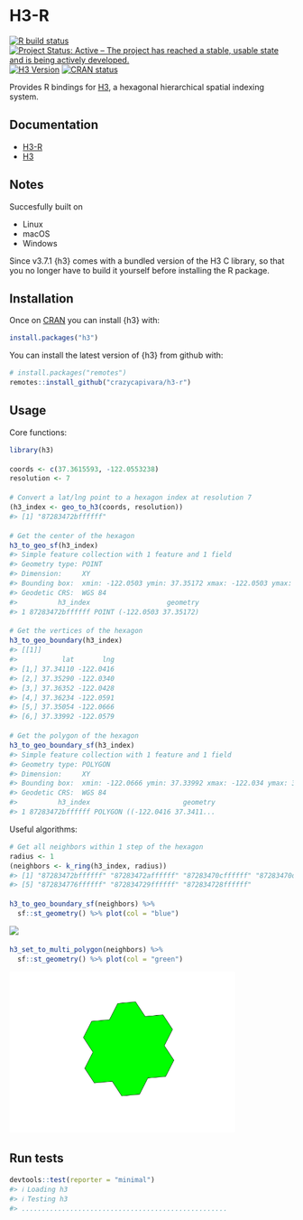 
<!-- README.md is generated from README.Rmd. Please edit that file -->

# H3-R

<!-- badges: start -->

[![R build
status](https://github.com/crazycapivara/h3-r/workflows/R-CMD-check/badge.svg)](https://github.com/crazycapivara/h3-r/actions)
[![Project Status: Active – The project has reached a stable, usable
state and is being actively
developed.](https://www.repostatus.org/badges/latest/active.svg)](https://www.repostatus.org/#active)
[![H3
Version](https://img.shields.io/badge/h3-v3.7.1-blue.svg)](https://github.com/uber/h3/releases/tag/v3.7.1)
[![CRAN
status](https://www.r-pkg.org/badges/version/h3)](https://CRAN.R-project.org/package=h3)
<!-- badges: end -->

Provides R bindings for [H3](https://h3geo.org/), a hexagonal
hierarchical spatial indexing system.

## Documentation

-   [H3-R](https://crazycapivara.github.io/h3-r/)
-   [H3](https://h3geo.org/docs/)

## Notes

Succesfully built on

-   Linux
-   macOS
-   Windows

Since v3.7.1 {h3} comes with a bundled version of the H3 C library, so
that you no longer have to build it yourself before installing the R
package.

## Installation

Once on [CRAN](https://cran.r-project.org/) you can install {h3} with:

``` r
install.packages("h3")
```

You can install the latest version of {h3} from github with:

``` r
# install.packages("remotes")
remotes::install_github("crazycapivara/h3-r")
```

## Usage

Core functions:

``` r
library(h3)

coords <- c(37.3615593, -122.0553238)
resolution <- 7

# Convert a lat/lng point to a hexagon index at resolution 7
(h3_index <- geo_to_h3(coords, resolution)) 
#> [1] "87283472bffffff"

# Get the center of the hexagon
h3_to_geo_sf(h3_index)
#> Simple feature collection with 1 feature and 1 field
#> Geometry type: POINT
#> Dimension:     XY
#> Bounding box:  xmin: -122.0503 ymin: 37.35172 xmax: -122.0503 ymax: 37.35172
#> Geodetic CRS:  WGS 84
#>          h3_index                   geometry
#> 1 87283472bffffff POINT (-122.0503 37.35172)

# Get the vertices of the hexagon
h3_to_geo_boundary(h3_index)
#> [[1]]
#>           lat       lng
#> [1,] 37.34110 -122.0416
#> [2,] 37.35290 -122.0340
#> [3,] 37.36352 -122.0428
#> [4,] 37.36234 -122.0591
#> [5,] 37.35054 -122.0666
#> [6,] 37.33992 -122.0579

# Get the polygon of the hexagon
h3_to_geo_boundary_sf(h3_index)
#> Simple feature collection with 1 feature and 1 field
#> Geometry type: POLYGON
#> Dimension:     XY
#> Bounding box:  xmin: -122.0666 ymin: 37.33992 xmax: -122.034 ymax: 37.36352
#> Geodetic CRS:  WGS 84
#>          h3_index                       geometry
#> 1 87283472bffffff POLYGON ((-122.0416 37.3411...
```

Useful algorithms:

``` r
# Get all neighbors within 1 step of the hexagon
radius <- 1
(neighbors <- k_ring(h3_index, radius))
#> [1] "87283472bffffff" "87283472affffff" "87283470cffffff" "87283470dffffff"
#> [5] "872834776ffffff" "872834729ffffff" "872834728ffffff"

h3_to_geo_boundary_sf(neighbors) %>%
  sf::st_geometry() %>% plot(col = "blue")
```

<img src="man/figures/README-h3-algorithms-1.png" width="400px" />

``` r
h3_set_to_multi_polygon(neighbors) %>%
  sf::st_geometry() %>% plot(col = "green")
```

<img src="man/figures/README-h3-algorithms-2.png" width="400px" />

## Run tests

``` r
devtools::test(reporter = "minimal")
#> ℹ Loading h3
#> ℹ Testing h3
#> ...................................................
```
